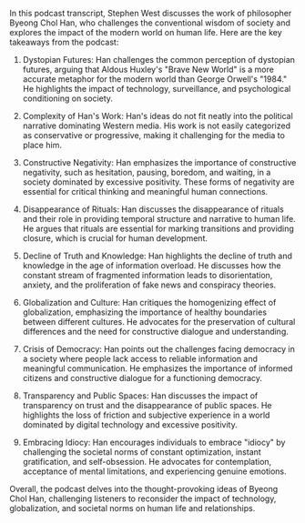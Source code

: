 In this podcast transcript, Stephen West discusses the work of philosopher Byeong Chol Han, who challenges the conventional wisdom of society and explores the impact of the modern world on human life. Here are the key takeaways from the podcast:

1. Dystopian Futures: Han challenges the common perception of dystopian futures, arguing that Aldous Huxley's "Brave New World" is a more accurate metaphor for the modern world than George Orwell's "1984." He highlights the impact of technology, surveillance, and psychological conditioning on society.

2. Complexity of Han's Work: Han's ideas do not fit neatly into the political narrative dominating Western media. His work is not easily categorized as conservative or progressive, making it challenging for the media to place him.

3. Constructive Negativity: Han emphasizes the importance of constructive negativity, such as hesitation, pausing, boredom, and waiting, in a society dominated by excessive positivity. These forms of negativity are essential for critical thinking and meaningful human connections.

4. Disappearance of Rituals: Han discusses the disappearance of rituals and their role in providing temporal structure and narrative to human life. He argues that rituals are essential for marking transitions and providing closure, which is crucial for human development.

5. Decline of Truth and Knowledge: Han highlights the decline of truth and knowledge in the age of information overload. He discusses how the constant stream of fragmented information leads to disorientation, anxiety, and the proliferation of fake news and conspiracy theories.

6. Globalization and Culture: Han critiques the homogenizing effect of globalization, emphasizing the importance of healthy boundaries between different cultures. He advocates for the preservation of cultural differences and the need for constructive dialogue and understanding.

7. Crisis of Democracy: Han points out the challenges facing democracy in a society where people lack access to reliable information and meaningful communication. He emphasizes the importance of informed citizens and constructive dialogue for a functioning democracy.

8. Transparency and Public Spaces: Han discusses the impact of transparency on trust and the disappearance of public spaces. He highlights the loss of friction and subjective experience in a world dominated by digital technology and excessive positivity.

9. Embracing Idiocy: Han encourages individuals to embrace "idiocy" by challenging the societal norms of constant optimization, instant gratification, and self-obsession. He advocates for contemplation, acceptance of mental limitations, and experiencing genuine emotions.

Overall, the podcast delves into the thought-provoking ideas of Byeong Chol Han, challenging listeners to reconsider the impact of technology, globalization, and societal norms on human life and relationships.